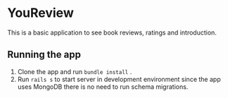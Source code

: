 # YouReview

This is a basic application to see book reviews, ratings and introduction.

## Running the app
1. Clone the app and run `bundle install` .
2. Run `rails s` to start server in development environment since the app uses MongoDB there is no need to run schema migrations.
